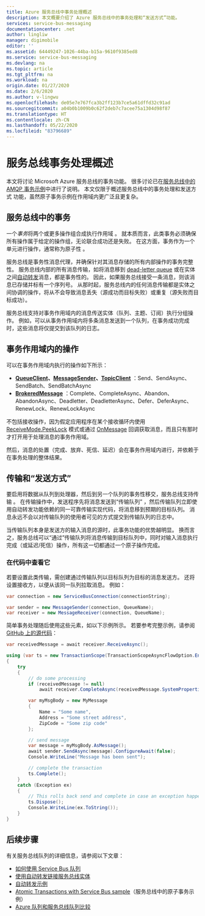 ```yaml
---
title: Azure 服务总线中事务处理概述
description: 本文概要介绍了 Azure 服务总线中的事务处理和“发送方式”功能。
services: service-bus-messaging
documentationcenter: .net
author: lingliw
manager: digimobile
editor: ''
ms.assetid: 64449247-1026-44ba-b15a-9610f9385ed8
ms.service: service-bus-messaging
ms.devlang: na
ms.topic: article
ms.tgt_pltfrm: na
ms.workload: na
origin.date: 01/27/2020
ms.date: 2/6/2020
ms.author: v-lingwu
ms.openlocfilehash: de05e7e767fca3b2ff123b7ce5a61dffd32c91ad
ms.sourcegitcommit: a04b0b1009b0c62f2deb7c7acee75a1304d98f87
ms.translationtype: HT
ms.contentlocale: zh-CN
ms.lasthandoff: 05/22/2020
ms.locfileid: "83796689"
---
```

# <a name="overview-of-service-bus-transaction-processing"></a>服务总线事务处理概述

本文将讨论 Microsoft Azure 服务总线的事务功能。 很多讨论已在[服务总线中的 AMQP 事务示例](https://github.com/Azure/azure-service-bus/tree/master/samples/DotNet/Microsoft.Azure.ServiceBus/TransactionsAndSendVia/TransactionsAndSendVia/AMQPTransactionsSendVia)中进行了说明。 本文仅限于概述服务总线中的事务处理和发送方式  功能，虽然原子事务示例在作用域内更广泛且更复杂。

## <a name="transactions-in-service-bus"></a>服务总线中的事务

一个*事务*将两个或更多操作组合成执行作用域  。 就本质而言，此类事务必须确保所有操作属于给定的操作组，无论联合成功还是失败。 在这方面，事务作为一个单元进行操作，通常称为原子性  。

服务总线是事务性消息代理，并确保针对其消息存储的所有内部操作的事务完整性。 服务总线内部的所有消息传输，如将消息移到 [dead-letter queue](service-bus-dead-letter-queues.md) 或在实体之间[自动转发](service-bus-auto-forwarding.md)消息，都是事务性的。 因此，如果服务总线接受一条消息，则该消息已存储并标有一个序列号。 从那时起，服务总线内的任何消息传输都是实体之间协调的操作，将从不会导致消息丢失（源成功而目标失败）或重复（源失败而目标成功）。

服务总线支持对事务作用域内的消息传送实体（队列、主题、订阅）执行分组操作。 例如，可以从事务作用域内将多条消息发送到一个队列，在事务成功完成时，这些消息将仅提交到该队列的日志。

## <a name="operations-within-a-transaction-scope"></a>事务作用域内的操作

可以在事务作用域内执行的操作如下所示：

* **[QueueClient](https://docs.azure.cn/dotnet/api/microsoft.azure.servicebus.queueclient)、[MessageSender](https://docs.azure.cn/dotnet/api/microsoft.azure.servicebus.core.messagesender)、[TopicClient](https://docs.azure.cn/dotnet/api/microsoft.azure.servicebus.topicclient)** ：Send、SendAsync、SendBatch、SendBatchAsync 
* **[BrokeredMessage](https://docs.azure.cn/dotnet/api/microsoft.servicebus.messaging.brokeredmessage)** ：Complete、CompleteAsync、Abandon、AbandonAsync、Deadletter、DeadletterAsync、Defer、DeferAsync、RenewLock、RenewLockAsync 

不包括接收操作，因为假定应用程序在某个接收循环内使用 [ReceiveMode.PeekLock](https://docs.azure.cn/dotnet/api/microsoft.azure.servicebus.receivemode) 模式或通过 [OnMessage](https://docs.azure.cn/dotnet/api/microsoft.servicebus.messaging.queueclient.onmessage) 回调获取消息，而且只有那时才打开用于处理消息的事务作用域。

然后，消息的处置（完成、放弃、死信、延迟）会在事务作用域内进行，并依赖于在事务处理的整体结果。

## <a name="transfers-and-send-via"></a>传输和“发送方式”

要启用将数据从队列到处理器，然后到另一个队列的事务性移交，服务总线支持传输  。 在传输操作中，发送程序先将消息发送到“传输队列”  ，然后传输队列立即使用自动转发功能依赖的同一可靠传输实现代码，将消息移到预期的目标队列。 消息永远不会以对传输队列的使用者可见的方式提交到传输队列的日志中。

当传输队列本身是发送方的输入消息的源时，此事务功能的优势越明显。 换而言之，服务总线可以“通过”传输队列将消息传输到目标队列中，同时对输入消息执行完成（或延迟/死信）操作，所有这一切都通过一个原子操作完成。 

### <a name="see-it-in-code"></a>在代码中查看它

若要设置此类传输，需创建通过传输队列以目标队列为目标的消息发送方。 还将设置接收方，以便从该同一队列拉取消息。 例如：

```csharp
var connection = new ServiceBusConnection(connectionString);

var sender = new MessageSender(connection, QueueName);
var receiver = new MessageReceiver(connection, QueueName);
```

简单事务处理随后使用这些元素，如以下示例所示。 若要参考完整示例，请参阅 [GitHub 上的源代码](https://github.com/Azure/azure-service-bus/tree/master/samples/DotNet/Microsoft.Azure.ServiceBus/TransactionsAndSendVia/TransactionsAndSendVia/AMQPTransactionsSendVia)：

```csharp
var receivedMessage = await receiver.ReceiveAsync();

using (var ts = new TransactionScope(TransactionScopeAsyncFlowOption.Enabled))
{
    try
    {
        // do some processing
        if (receivedMessage != null)
            await receiver.CompleteAsync(receivedMessage.SystemProperties.LockToken);

        var myMsgBody = new MyMessage
        {
            Name = "Some name",
            Address = "Some street address",
            ZipCode = "Some zip code"
        };

        // send message
        var message = myMsgBody.AsMessage();
        await sender.SendAsync(message).ConfigureAwait(false);
        Console.WriteLine("Message has been sent");

        // complete the transaction
        ts.Complete();
    }
    catch (Exception ex)
    {
        // This rolls back send and complete in case an exception happens
        ts.Dispose();
        Console.WriteLine(ex.ToString());
    }
}
```

## <a name="next-steps"></a>后续步骤

有关服务总线队列的详细信息，请参阅以下文章：

- [如何使用 Service Bus 队列](./service-bus-dotnet-get-started-with-queues.md)
- [使用自动转发链接服务总线实体](./service-bus-auto-forwarding.md)
- [自动转发示例](https://github.com/Azure/azure-service-bus/tree/master/samples/DotNet/Microsoft.ServiceBus.Messaging/AutoForward)
- [Atomic Transactions with Service Bus sample](https://github.com/Azure/azure-service-bus/tree/master/samples/DotNet/Microsoft.ServiceBus.Messaging/AtomicTransactions)（服务总线中的原子事务示例）
- [Azure 队列和服务总线队列比较](./service-bus-azure-and-service-bus-queues-compared-contrasted.md)
